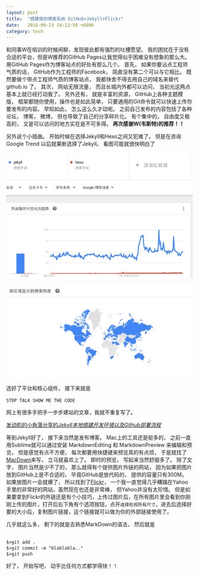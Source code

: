```yaml
---
layout: post
title:  "搭建我的博客系统 GitHub+Jekyll+Flickr"
date:   2016-09-23 14:12:50 +0800
category: tech
---
```


和同事W在培训的时候闲聊，发现彼此都有强烈的吐槽愿望。 我的困扰在于没有合适的平台，但是W推荐的GitHub Pages让我觉得似乎困难没有想象的那么大。 用GitHub Pages作为博客站点的好处有那么几个。 首先， 如果你要沾点工程师气质的话， GitHub作为工程师的Facebook， 简直没有第二个可以与它相比。 既然要做个带点工程师气质的博客站点， 我都快舍不得去用自己的域名来替代 github.io 了。 其次， 网站无限流量， 而且长城内外都可以访问， 当初光这两点基本上就已经打动我了。 另外还有， 就是丰富的资源， GitHub上各种主题模版， 框架都随你使用，操作也是如此简单， 只要通用的Git命令就可以快速上传你要发布的内容。 早知如此， 怎么这么久才动呢。 之前自己发布的内容包括了各种论坛， 博客， 微博， 但也导致了自己的分享碎片化。 有个集中的， 自由度又极高的， 又是可以访问的地方实在是不可多得。 **再次感谢W(韦斯特)的推荐！！**

另外说个小插曲。 开始时候在选择Jekyll和Hexo之间又犯难了， 但是在咨询Google Trend 以后就果断选择了Jekyll。 看图可能就很快明白了

![比较图一](/img/timeline/screenshot-jekyll-hexo-1.png)

![比较图二](/img/timeline/screenshot-jekyll-hexo-2.png)



选好了平台和核心组件， 接下来就是 

<code>STOP TALK SHOW ME THE CODE</code>

网上有很多手把手一步步建站的文章，我就不重复写了。 

[发动机的小角落分享的*Jekyll本地搭建开发环境以及Github部署流程*](http://pizida.com/technology/2016/03/03/use-jekyll-create-blog-on-github/)

等到Jekyll好了， 接下来当然是发布博客。 Mac上的工具还是挺多的， 之前一直用Sublime就可以通过安装 MarkdownEditing 和 MarkdownPreview 来编辑和预览， 但是感觉有点不方便， 每次都要用快捷键来预览真的有点烦， 于是就找了[MacDown](http://macdown.uranusjr.com/)来写， 立马就喜欢上了。 即时的预览， 写起来当然舒服多了。 除了文字， 图片当然是少不了的， 那么就得有个提供图片外链的网站， 因为如果把图片放到GitHub上是不合适的， 毕竟GitHub是放代码的， 提供的容量只有300M。 如果放图片一会就爆了， 所以找到了[Flickr](http://flickr.com)， 一个我一直觉得几乎糟蹋在Yahoo手里的非常好的网站，虽然现在也还是非常棒， 但Yahoo并没有太珍惜。 但是如果要拿到Flickr的外链还是有个小技巧，上传过图片后，在所有图片里会看到你刚刚上传的图片，打开后右下角有个选项按钮，点开<code>选择检视所有尺寸</code>，进去后选择好要的大小后，复制图片链接，这个链接就可以做为你的外部链接使用了。

几乎就这么多， 剩下的就是去熟悉MarkDown的语法， 然后就是

<pre><code>
$>git add . 
$>git commit -m "blablabla.."
$>git push
</code></pre>


好了， 开始写吧， 动手比任何方式都学得快！！


